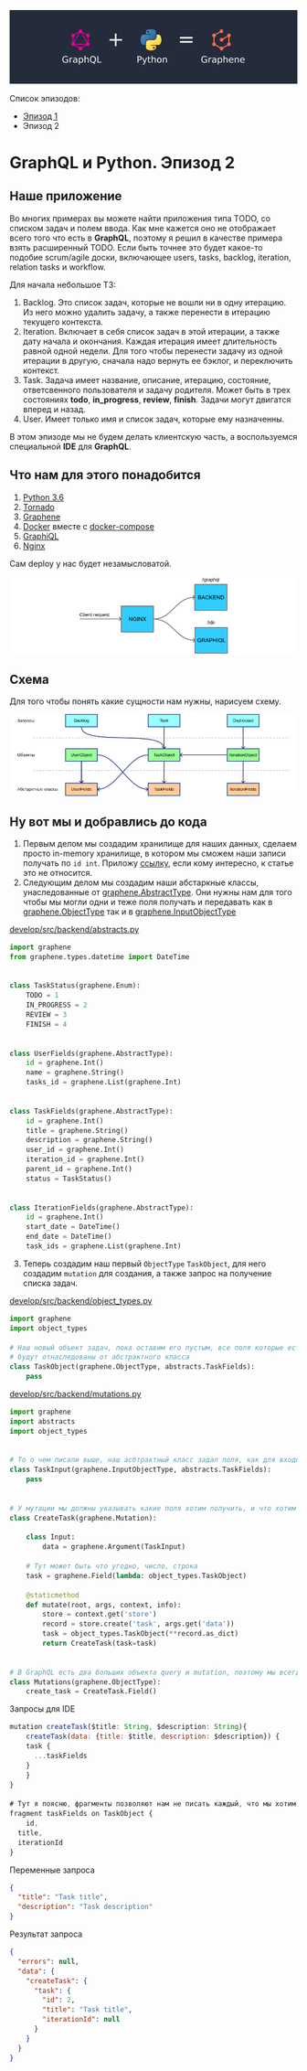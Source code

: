 ![Image of this Article](https://raw.githubusercontent.com/totaki/graphql-learn/develop/articles/main.png)

Список эпизодов:
* [Эпизод 1](https://github.com/totaki/graphql-learn/tree/develop/articles/ru/episode-1/README.md)
* Эпизод 2

# GraphQL и Python. Эпизод 2

## Наше приложение
Во многих примерах вы можете найти приложения типа TODO, со списком задач и полем ввода. Как мне кажется оно не отображает
всего того что есть в **GraphQL**, поэтому я решил в качестве примера взять расширенный TODO. Если быть точнее это будет 
какое-то подобие scrum/agile доски, включающее users, tasks, backlog, iteration, relation tasks и workflow.

Для начала небольшое ТЗ:
1. Backlog. Это список задач, которые не вошли ни в одну итерацию. Из него можно удалить задачу, а также перенести в итерацию
текущего контекста.
2. Iteration. Включает в себя список задач в этой итерации, а также дату начала и окончания. Каждая итерация имеет длительность
равной одной недели. Для того чтобы перенести задачу из одной итерации в другую, сначала надо вернуть ее бэклог, и переключить
контекст.
3. Task. Задача имеет название, описание, итерацию, состояние, ответсвенного пользователя и задачу родителя. Может быть
в трех состояниях **todo**, **in_progress**, **review**, **finish**. Задачи могут двигатся вперед и назад.
4. User. Имеет только имя и список задач, которые ему назначенны.

В этом эпизоде мы не будем делать клиентскую часть, а воспользуемся специальной **IDE** для **GraphQL**.

## Что нам для этого понадобится
1. [Python 3.6](https://www.python.org/downloads/)
2. [Tornado](http://www.tornadoweb.org/en/stable/)
3. [Graphene](http://graphene-python.org/)
4. [Docker](https://www.docker.com/) вместе с [docker-compose](https://docs.docker.com/compose/)
5. [GraphiQL](https://github.com/graphql/graphiql)
6. [Nginx](https://nginx.ru/ru/)

Сам deploy у нас будет незамысловатой.

![Image of this Article](https://raw.githubusercontent.com/totaki/graphql-learn/develop/articles/deploy_full_width.png)


## Cхема
Для того чтобы понять какие сущности нам нужны, нарисуем схему.

![Image of this Article](https://raw.githubusercontent.com/totaki/graphql-learn/develop/articles/sheme.png)


## Ну вот мы и добравлись до кода
1. Первым делом мы создадим хранилище для наших данных, сделаем просто in-memory хранилище, в котором мы сможем наши записи
получать по ```id int```. Приложу [ссылку](https://raw.githubusercontent.com/totaki/graphql-learn/develop/src/backend/store.py),
если кому интересно, к статье это не относится.
2. Следующим делом мы создадим наши абстаркные классы, унаследованные от 
[graphene.AbstractType](http://docs.graphene-python.org/en/latest/types/abstracttypes/). Они нужны нам для того
чтобы мы могли одни и теже поля получать и передавать как в [graphene.ObjectType](http://docs.graphene-python.org/en/latest/types/objecttypes/)
так и в [graphene.InputObjectType](http://docs.graphene-python.org/en/latest/types/mutations/)

[develop/src/backend/abstracts.py](https://github.com/totaki/graphql-learn/blob/develop/src/backend/abstracts.py)
```python
import graphene
from graphene.types.datetime import DateTime


class TaskStatus(graphene.Enum):
    TODO = 1
    IN_PROGRESS = 2
    REVIEW = 3
    FINISH = 4


class UserFields(graphene.AbstractType):
    id = graphene.Int()
    name = graphene.String()
    tasks_id = graphene.List(graphene.Int)


class TaskFields(graphene.AbstractType):
    id = graphene.Int()
    title = graphene.String()
    description = graphene.String()
    user_id = graphene.Int()
    iteration_id = graphene.Int()
    parent_id = graphene.Int()
    status = TaskStatus()


class IterationFields(graphene.AbstractType):
    id = graphene.Int()
    start_date = DateTime()
    end_date = DateTime()
    task_ids = graphene.List(graphene.Int)
```
3. Теперь создадим наш первый ```ObjectType``` ```TaskObject```, для него создадим ```mutation``` для создания, а также запрос
на получение списка задач.

[develop/src/backend/object_types.py](https://github.com/totaki/graphql-learn/blob/develop/src/backend/object_types.py)
```python
import graphene
import object_types

# Наш новый объект задач, пока оставим его пустым, все поля которые есть
# будут отнаследованы от абстрактного класса
class TaskObject(graphene.ObjectType, abstracts.TaskFields):
    pass
```

[develop/src/backend/mutations.py](https://github.com/totaki/graphql-learn/blob/develop/src/backend/mutations.py)
```python
import graphene
import abstracts
import object_types


# То о чем писали выше, наш асбтрактный класс задал поля, как для входных, так и выходных данных
class TaskInput(graphene.InputObjectType, abstracts.TaskFields):
    pass


# У мутации мы должны указывать какие поля хотим получить, и что хотим возвратить
class CreateTask(graphene.Mutation):

    class Input:
        data = graphene.Argument(TaskInput)

    # Тут может быть что угодно, число, строка
    task = graphene.Field(lambda: object_types.TaskObject)

    @staticmethod
    def mutate(root, args, context, info):
        store = context.get('store')
        record = store.create('task', args.get('data'))
        task = object_types.TaskObject(**record.as_dict)
        return CreateTask(task=task)


# В GraphQL есть два больших объекта query и mutation, поэтому мы всегда должны их собирать из более мелких
class Mutations(graphene.ObjectType):
    create_task = CreateTask.Field()
```
Запросы для IDE
```javascript
mutation createTask($title: String, $description: String){
 	createTask(data: {title: $title, description: $description}) {
   	task {
      ...taskFields
    }
 	}
}

# Тут я поясню, фрагменты позволяют нам не писать каждый, что мы хотим запросить, а сделать это один раз
fragment taskFields on TaskObject {
	id,
  title,
  iterationId
}
```
Переменные запроса
```json
{
  "title": "Task title",
  "description": "Task description"
}
```
Результат запроса
```json
{
  "errors": null,
  "data": {
    "createTask": {
      "task": {
        "id": 2,
        "title": "Task title",
        "iterationId": null
      }
    }
  }
}
```
